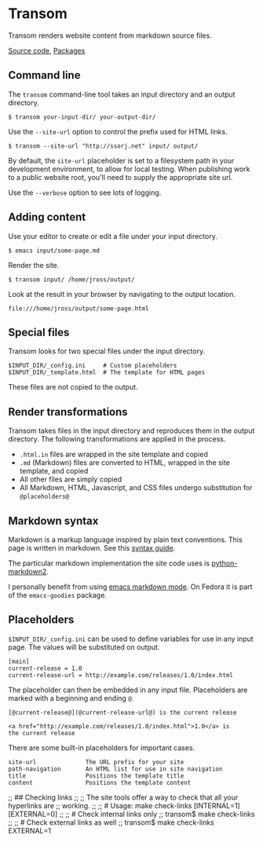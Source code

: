 # Transom

Transom renders website content from markdown source files.

[Source code](https://github.com/ssorj/transom), [Packages](@site-url@/projects/magnum.html#transom)

## Command line

The `transom` command-line tool takes an input directory and an output
directory.

    $ transom your-input-dir/ your-output-dir/
    
Use the `--site-url` option to control the prefix used for HTML links.

    $ transom --site-url "http://ssorj.net" input/ output/

By default, the `site-url` placeholder is set to a filesystem path in
your development environment, to allow for local testing.  When
publishing work to a public website root, you'll need to supply the
appropriate site url.

Use the `--verbose` option to see lots of logging.

## Adding content

Use your editor to create or edit a file under your input directory.

    $ emacs input/some-page.md

Render the site.

    $ transom input/ /home/jross/output/

Look at the result in your browser by navigating to the output
location.

    file:///home/jross/output/some-page.html

## Special files

Transom looks for two special files under the input directory.

    $INPUT_DIR/_config.ini     # Custom placeholders
    $INPUT_DIR/_template.html  # The template for HTML pages

These files are not copied to the output.

## Render transformations

Transom takes files in the input directory and reproduces them in the
output directory.  The following transformations are applied in the
process.

 - `.html.in` files are wrapped in the site template and copied
 - `.md` (Markdown) files are converted to HTML, wrapped in the site
   template, and copied
 - All other files are simply copied
 - All Markdown, HTML, Javascript, and CSS files undergo substitution
   for `@placeholders@`

## Markdown syntax

Markdown is a markup language inspired by plain text conventions.
This page is written in markdown.  See this [syntax guide][syntax].

The particular markdown implementation the site code uses is
[python-markdown2][markdown2].

I personally benefit from using [emacs markdown mode][emacs].  On
Fedora it is part of the `emacs-goodies` package.

[syntax]: http://daringfireball.net/projects/markdown/syntax
[markdown2]: https://github.com/trentm/python-markdown2
[emacs]:  http://jblevins.org/projects/markdown-mode/

## Placeholders

`$INPUT_DIR/_config.ini` can be used to define variables for use in
any input page.  The values will be substituted on output.

    [main]
    current-release = 1.0
    current-release-url = http://example.com/releases/1.0/index.html

The placeholder can then be embedded in any input file.  Placeholders
are marked with a beginning and ending `@`.

    [@current-release@](@current-release-url@) is the current release
    
    <a href="http://example.com/releases/1.0/index.html">1.0</a> is
    the current release

There are some built-in placeholders for important cases.

    site-url              The URL prefix for your site
    path-navigation       An HTML list for use in site navigation
    title                 Positions the template title
    content               Positions the template content

;; ## Checking links
;; 
;; The site tools offer a way to check that all your hyperlinks are
;; working.
;; 
;;     # Usage: make check-links [INTERNAL=1] [EXTERNAL=0]
;; 
;;     # Check internal links only
;;     transom$ make check-links
;;
;;     # Check external links as well
;;     transom$ make check-links EXTERNAL=1
